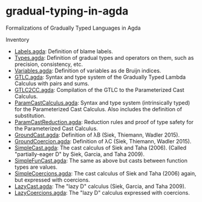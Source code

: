 # gradual-typing-in-agda
Formalizations of Gradually Typed Languages in Agda

Inventory
* [Labels.agda](./Labels.agda): Definition of blame labels.
* [Types.agda](./Types.agda): Definition of gradual types and operators on them,
    such as precision, consistency, etc.
* [Variables.agda](./Variables.agda): Definition of variables as de Bruijn indices.
* [GTLC.agda](./GTLC.agda): Syntax and type system of the Gradually Typed Lambda Calculus
     with pairs and sums.
* [GTLC2CC.agda](./GTLC2CC.agda): Compilation of the GTLC to the Parameterized Cast Calculus.
* [ParamCastCalculus.agda](./ParamCastCalculus.agda): Syntax and type system (intrinsically typed)
    for the Parameterized Cast Calculus. Also includes the definition of substitution.
* [ParamCastReduction.agda](./ParamCastReduction.agda): Reduction rules and proof of type safety 
    for the Parameterized Cast Calculus.
* [GroundCast.agda](./GroundCast.agda): Definition of λB (Siek, Thiemann, Wadler 2015).
* [GroundCoercion.agda](./GroundCast.agda): Definition of λC (Siek, Thiemann, Wadler 2015).
* [SimpleCast.agda](./SimpleCast.agda): The cast calculus of
    Siek and Taha (2006). (Called "partially-eager D" by Siek, Garcia, and Taha 2009).
* [SimpleFunCast.agda](./SimpleFunCast.agda): The same as above but 
    casts between function types are values.
* [SimpleCoercions.agda](./SimpleCoercions.agda): The cast calculus of Siek and Taha (2006) again,
    but expressed with coercions.
* [LazyCast.agda](./LazyCast.agda): The "lazy D" calculus (Siek, Garcia, and Taha 2009).
* [LazyCoercions.agda](./LazyCoercions.agda): The "lazy D" calculus expressed with
    coercions.
